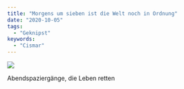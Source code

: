 ```yaml
---
title: "Morgens um sieben ist die Welt noch in Ordnung"
date: "2020-10-05"
tags:
  - "Geknipst"
keywords:
  - "Cismar"
---
```


![](/images/img_0241-1024x768.jpg)

Abendspaziergänge, die Leben retten
